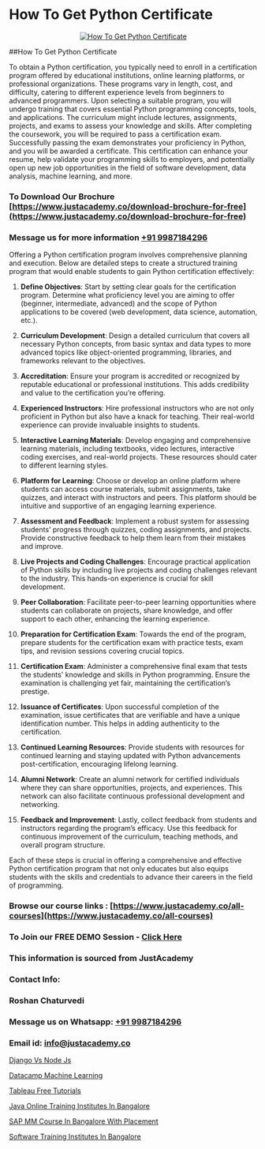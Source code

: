 # How To Get Python Certificate

<p align="center">
  <a href="https://justacademy.co/course-detail/python-training">
    <img src="https://justacademy.co/storage2/course_image/1709713400_course_image.webp" alt="How To Get Python Certificate">
  </a>
</p>
##How To Get Python Certificate

To obtain a Python certification, you typically need to enroll in a certification program offered by educational institutions, online learning platforms, or professional organizations. These programs vary in length, cost, and difficulty, catering to different experience levels from beginners to advanced programmers. Upon selecting a suitable program, you will undergo training that covers essential Python programming concepts, tools, and applications. The curriculum might include lectures, assignments, projects, and exams to assess your knowledge and skills. After completing the coursework, you will be required to pass a certification exam. Successfully passing the exam demonstrates your proficiency in Python, and you will be awarded a certificate. This certification can enhance your resume, help validate your programming skills to employers, and potentially open up new job opportunities in the field of software development, data analysis, machine learning, and more.
### To Download Our Brochure [https://www.justacademy.co/download-brochure-for-free](https://www.justacademy.co/download-brochure-for-free)
### Message us for more information [+91 9987184296](https://api.whatsapp.com/send?phone=919987184296)
Offering a Python certification program involves comprehensive planning and execution. Below are detailed steps to create a structured training program that would enable students to gain Python certification effectively:

1) **Define Objectives**: Start by setting clear goals for the certification program. Determine what proficiency level you are aiming to offer (beginner, intermediate, advanced) and the scope of Python applications to be covered (web development, data science, automation, etc.).

2) **Curriculum Development**: Design a detailed curriculum that covers all necessary Python concepts, from basic syntax and data types to more advanced topics like object-oriented programming, libraries, and frameworks relevant to the objectives.

3) **Accreditation**: Ensure your program is accredited or recognized by reputable educational or professional institutions. This adds credibility and value to the certification you’re offering.

4) **Experienced Instructors**: Hire professional instructors who are not only proficient in Python but also have a knack for teaching. Their real-world experience can provide invaluable insights to students.

5) **Interactive Learning Materials**: Develop engaging and comprehensive learning materials, including textbooks, video lectures, interactive coding exercises, and real-world projects. These resources should cater to different learning styles.

6) **Platform for Learning**: Choose or develop an online platform where students can access course materials, submit assignments, take quizzes, and interact with instructors and peers. This platform should be intuitive and supportive of an engaging learning experience.

7) **Assessment and Feedback**: Implement a robust system for assessing students’ progress through quizzes, coding assignments, and projects. Provide constructive feedback to help them learn from their mistakes and improve.

8) **Live Projects and Coding Challenges**: Encourage practical application of Python skills by including live projects and coding challenges relevant to the industry. This hands-on experience is crucial for skill development.

9) **Peer Collaboration**: Facilitate peer-to-peer learning opportunities where students can collaborate on projects, share knowledge, and offer support to each other, enhancing the learning experience.

10) **Preparation for Certification Exam**: Towards the end of the program, prepare students for the certification exam with practice tests, exam tips, and revision sessions covering crucial topics.

11) **Certification Exam**: Administer a comprehensive final exam that tests the students' knowledge and skills in Python programming. Ensure the examination is challenging yet fair, maintaining the certification’s prestige.

12) **Issuance of Certificates**: Upon successful completion of the examination, issue certificates that are verifiable and have a unique identification number. This helps in adding authenticity to the certification.

13) **Continued Learning Resources**: Provide students with resources for continued learning and staying updated with Python advancements post-certification, encouraging lifelong learning.

14) **Alumni Network**: Create an alumni network for certified individuals where they can share opportunities, projects, and experiences. This network can also facilitate continuous professional development and networking.

15) **Feedback and Improvement**: Lastly, collect feedback from students and instructors regarding the program’s efficacy. Use this feedback for continuous improvement of the curriculum, teaching methods, and overall program structure.

Each of these steps is crucial in offering a comprehensive and effective Python certification program that not only educates but also equips students with the skills and credentials to advance their careers in the field of programming.

### Browse our course links : [https://www.justacademy.co/all-courses](https://www.justacademy.co/all-courses) 
### To Join our FREE DEMO Session - [Click Here](https://www.justacademy.co/register-for-course-demo)


### This information is sourced from JustAcademy
### Contact Info:
### Roshan Chaturvedi
### Message us on Whatsapp: [+91 9987184296](https://api.whatsapp.com/send?phone=919987184296)
### Email id: [info@justacademy.co](mailto:info@justacademy.co)
                
[Django Vs Node Js](https://www.linkedin.com/pulse/django-vs-node-js-justacademy-thane-ynrcc?trackingId=D0PaklaV8MCdA3LKcgmwUg%3D%3D&lipi=urn%3Ali%3Apage%3Ad_flagship3_company_admin%3BQUUDXGyzQlqUHLkfVC%2F2FQ%3D%3D)

[Datacamp Machine Learning](https://www.linkedin.com/pulse/datacamp-machine-learning-justacademyderby-ps8ne?trackingId=lGEbkg53UQnw8W894kBVdQ%3D%3D&lipi=urn%3Ali%3Apage%3Ad_flagship3_company_admin%3BPi8IvO9YQ5y8xQZ23yq6yg%3D%3D)

[Tableau Free Tutorials](https://medium.com/@shivamja27/tableau-free-tutorials-52ff3500e04d)

[Java Online Training Institutes In Bangalore](https://medium.com/@roneet705/java-online-training-institutes-in-bangalore-93f0926bd767)

[SAP MM Course In Bangalore With Placement](https://justacademyin.github.io/Articles/SAP-MM-Course-In-Bangalore-With-Placement)

[Software Training Institutes In Bangalore](https://justacademyin.github.io/justacademy/software-training-institutes-in-bangalore)

